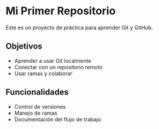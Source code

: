 # Mi Primer Repositorio

Este es un proyecto de práctica para aprender Git y GitHub.

## Objetivos
- Aprender a usar Git localmente
- Conectar con un repositorio remoto
- Usar ramas y colaborar

## Funcionalidades
- Control de versiones
- Manejo de ramas
- Documentación del flujo de trabajo

